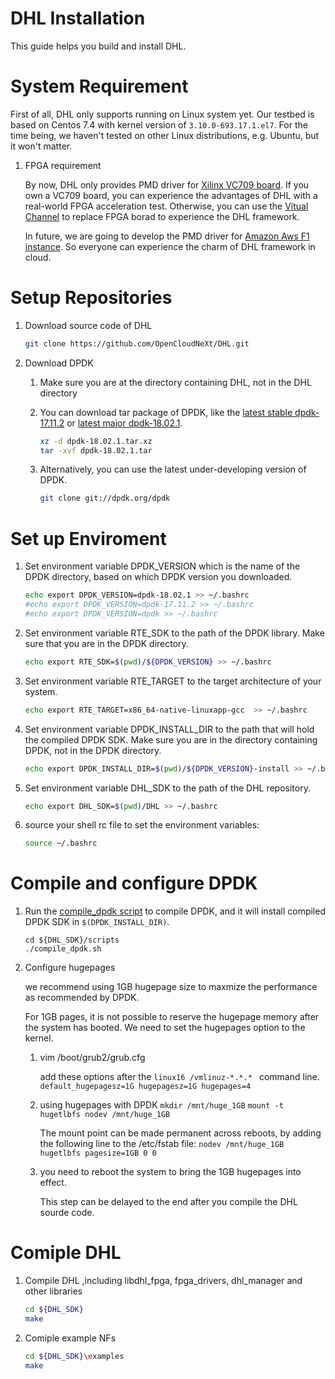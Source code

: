 # DHL Installation

This guide helps you build and install DHL.

# System Requirement

First of all, DHL only supports running on Linux system yet. 
Our testbed is based on Centos 7.4 with kernel version of `3.10.0-693.17.1.el7`. 
For the time being, we haven't tested on other Linux distributions, e.g. Ubuntu, but it won't matter.

1. FPGA requirement  

	By now, DHL only provides PMD driver for [Xilinx VC709 board](https://www.xilinx.com/products/boards-and-kits/dk-v7-vc709-g.html). 
	If you own a VC709 board, you can experience the advantages of DHL with a real-world FPGA acceleration test. 
	Otherwise, you can use the [Vitual Channel](./Virtual_channel.md) to replace FPGA borad to experience the DHL framework.  
	
	In future, we are going to develop the PMD driver for [Amazon Aws F1 instance](https://aws.amazon.com/ec2/instance-types/f1/). 
	So everyone can experience the charm of DHL framework in cloud.
	

# Setup Repositories
1. Download source code of DHL
	```sh
	git clone https://github.com/OpenCloudNeXt/DHL.git
	```

2. Download DPDK
	1. Make sure you are at the directory containing DHL, not in the DHL directory
	
	2. You can download tar package of DPDK, like the [latest stable dpdk-17.11.2](https://fast.dpdk.org/rel/dpdk-17.11.2.tar.xz) or
	[latest major dpdk-18.02.1](https://fast.dpdk.org/rel/dpdk-18.02.1.tar.xz). 
		```sh
		xz -d dpdk-18.02.1.tar.xz
		tar -xvf dpdk-18.02.1.tar
		```
		
	3. Alternatively, you can use the latest under-developing version of DPDK.
		```sh
		git clone git://dpdk.org/dpdk
		```
	
# Set up Enviroment	
1. Set environment variable DPDK_VERSION which is the name of the DPDK directory, based on which DPDK version you downloaded.
	```sh
	echo export DPDK_VERSION=dpdk-18.02.1 >> ~/.bashrc
	#echo export DPDK_VERSION=dpdk-17.11.2 >> ~/.bashrc
	#echo export DPDK_VERSION=dpdk >> ~/.bashrc
	```

2. Set environment variable RTE_SDK to the path of the DPDK library.  Make sure that you are in the DPDK directory.
	```sh
	echo export RTE_SDK=$(pwd)/${DPDK_VERSION} >> ~/.bashrc
	```

3. Set environment variable RTE_TARGET to the target architecture of your system.
	```sh
	echo export RTE_TARGET=x86_64-native-linuxapp-gcc  >> ~/.bashrc
	```

4. Set environment variable DPDK_INSTALL_DIR to the path that will hold the compiled DPDK SDK.
	Make sure you are in the directory containing DPDK, not in the DPDK directory.
	```sh
	echo export DPDK_INSTALL_DIR=$(pwd)/${DPDK_VERSION}-install >> ~/.bashrc

5. Set environment variable DHL_SDK to the path of the DHL repository.
	```sh
	echo export DHL_SDK=$(pwd)/DHL >> ~/.bashrc
	```

6. source your shell rc file to set the environment variables:
	```sh
	source ~/.bashrc
	```
	
# Compile and configure DPDK
1. Run the [compile_dpdk script](../scripts/compile_dpdk.sh) to compile DPDK,
	and it will install compiled DPDK SDK in `$(DPDK_INSTALL_DIR)`.
	```
	cd ${DHL_SDK}/scripts
	./compile_dpdk.sh
	```
	
2. Configure hugepages  

	we recommend using 1GB hugepage size to maxmize the performance as recommended by DPDK.

	For 1GB pages, it is not possible to reserve the hugepage memory after the system has booted.
	We need to set the hugepages option to the kernel.

	1. vim /boot/grub2/grub.cfg

		add these options after the `linux16 /vmlinuz-*.*.* ` command line.
		`default_hugepagesz=1G hugepagesz=1G hugepages=4`

	2. using hugepages with DPDK
		`mkdir /mnt/huge_1GB`
		`mount -t hugetlbfs nodev /mnt/huge_1GB`

		The mount point can be made permanent across reboots, by adding the following line to the /etc/fstab file:
		`nodev /mnt/huge_1GB hugetlbfs pagesize=1GB 0 0`
	
	3. you need to reboot the system to bring the 1GB hugepages into effect.
	
		This step can be delayed to the end after you compile the DHL sourde code.
	
# Comiple DHL
1. Compile DHL ,including libdhl_fpga, fpga_drivers, dhl_manager and other libraries
	```sh
	cd ${DHL_SDK}
	make
	```
	
2. Comiple example NFs
	```sh
	cd ${DHL_SDK}\examples
	make
	```
